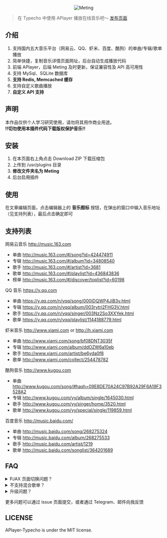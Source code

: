 <p align="center">
<img src="https://user-images.githubusercontent.com/2666735/30651452-58ae6c88-9deb-11e7-9e13-6beae3f6c54c.png" alt="Meting">
</p>

 > 在 Typecho 中使用 APlayer 播放在线音乐吧～
 > [发布页面](https://i-meto.com/meting-typecho/)  

## 介绍
  1. 支持国内五大音乐平台（网易云、QQ、虾米、百度、酷狗）的单曲/专辑/歌单播放
  2. 简单快捷，复制音乐详情页面网址，后台自动生成播放代码
  3. 前端 APlayer，后端 Meting 及时更新，保证兼容性及 API 高可用性
  4. 支持 MySql、SQLite 数据库
  5. **支持 Redis, Memcached 缓存**
  6. 支持自定义歌曲播放
  7. **自定义 API 支持**

## 声明
本作品仅供个人学习研究使用，请勿将其用作商业用途。  
**!!切勿使用本插件代码下载版权保护音乐!!**

## 安装
  1. 在本页面右上角点击 Download ZIP 下载压缩包
  2. 上传到 /usr/plugins 目录
  3. **修改文件夹名为 Meting**
  4. 后台启用插件

## 使用
在文章编辑页面，点击编辑器上的 **音乐图标** 按钮，在弹出的窗口中输入音乐地址（见支持列表），最后点击确定即可  

## 支持列表
网易云音乐 http://music.163.com
 - 单曲 http://music.163.com/#/song?id=424474911
 - 专辑 http://music.163.com/#/album?id=34808540
 - 歌手 http://music.163.com/#/artist?id=3681
 - 歌单 http://music.163.com/#/playlist?id=436843836
 - 榜单 http://music.163.com/#/discover/toplist?id=60198

QQ 音乐 https://y.qq.com
 - 单曲 https://y.qq.com/n/yqq/song/000jDQWP4JiB3y.html
 - 专辑 https://y.qq.com/n/yqq/album/003rytri2FHG3V.html
 - 歌手 https://y.qq.com/n/yqq/singer/003Nz2So3XXYek.html
 - 歌单 https://y.qq.com/n/yqq/playlist/1144188779.html

虾米音乐 http://www.xiami.com or http://h.xiami.com
 - 单曲 http://www.xiami.com/song/bf08DNT3035f
 - 专辑 http://www.xiami.com/album/ddOZW6a10eb
 - 歌手 http://www.xiami.com/artist/be6yda0f8
 - 歌单 http://www.xiami.com/collect/254478782

酷狗音乐 http://www.kugou.com
 - 单曲 http://www.kugou.com/song/#hash=09E8DE70A24C97B92A29F6A19F3528A2
 - 专辑 http://www.kugou.com/yy/album/single/1645030.html
 - 歌手 http://www.kugou.com/yy/singer/home/3520.html
 - 歌单 http://www.kugou.com/yy/special/single/119859.html

百度音乐 http://music.baidu.com/
 - 单曲 http://music.baidu.com/song/268275324
 - 专辑 http://music.baidu.com/album/268275533
 - 歌手 http://music.baidu.com/artist/1219
 - 歌单 http://music.baidu.com/songlist/364201689

## FAQ

<details><summary>PJAX 页面切换问题？</summary><br>

需要视情况在主题设置中添加回调函数

### 停止播放

```
if (typeof aplayers !== 'undefined'){
    for (var i = 0; i < aplayers.length; i++) {
        try {aplayers[i].destroy()} catch(e){}
    }
}
```

### 重载播放器

```
loadMeting();
```

</details>


<details><summary>不支持混合歌单？</summary><br>

由于 2.x 版本重写了实现方式，旧的混合歌单将不再支持，建议通过各音乐平台创建歌单的方式添加。

</details>


<details><summary>升级问题？</summary><br>

目前插件支持在设置页面差量升级，但由于某些版本做了较大调整，可能造成插件无法使用，可以禁用插件再启用修复。

</details>


更多问题可以通过 issue 页面提交，或者通过 Telegram、邮件向我反馈

## LICENSE
APlayer-Typecho is under the MIT license.
